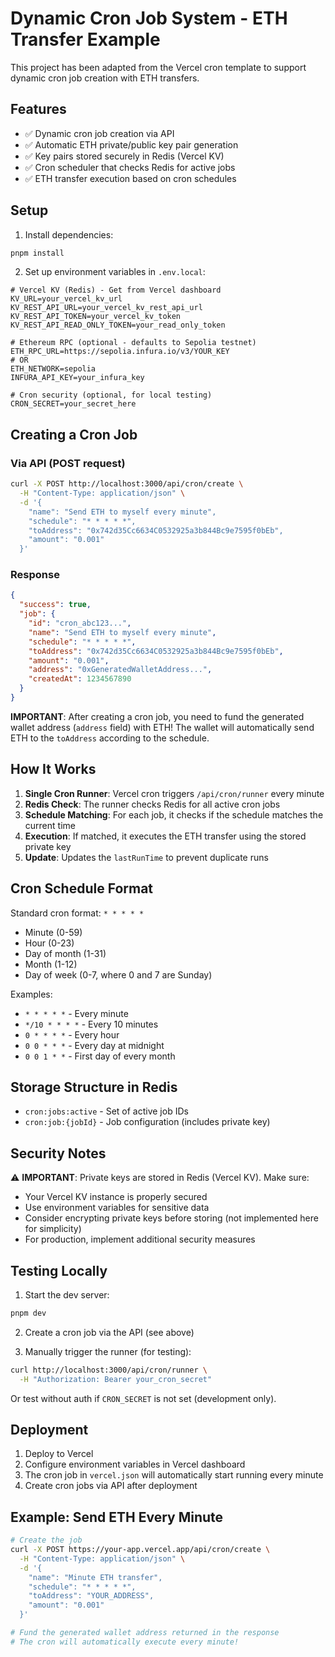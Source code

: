 # Dynamic Cron Job System - ETH Transfer Example

This project has been adapted from the Vercel cron template to support dynamic cron job creation with ETH transfers.

## Features

- ✅ Dynamic cron job creation via API
- ✅ Automatic ETH private/public key pair generation
- ✅ Key pairs stored securely in Redis (Vercel KV)
- ✅ Cron scheduler that checks Redis for active jobs
- ✅ ETH transfer execution based on cron schedules

## Setup

1. Install dependencies:
```bash
pnpm install
```

2. Set up environment variables in `.env.local`:
```env
# Vercel KV (Redis) - Get from Vercel dashboard
KV_URL=your_vercel_kv_url
KV_REST_API_URL=your_vercel_kv_rest_api_url
KV_REST_API_TOKEN=your_vercel_kv_token
KV_REST_API_READ_ONLY_TOKEN=your_read_only_token

# Ethereum RPC (optional - defaults to Sepolia testnet)
ETH_RPC_URL=https://sepolia.infura.io/v3/YOUR_KEY
# OR
ETH_NETWORK=sepolia
INFURA_API_KEY=your_infura_key

# Cron security (optional, for local testing)
CRON_SECRET=your_secret_here
```

## Creating a Cron Job

### Via API (POST request)

```bash
curl -X POST http://localhost:3000/api/cron/create \
  -H "Content-Type: application/json" \
  -d '{
    "name": "Send ETH to myself every minute",
    "schedule": "* * * * *",
    "toAddress": "0x742d35Cc6634C0532925a3b844Bc9e7595f0bEb",
    "amount": "0.001"
  }'
```

### Response

```json
{
  "success": true,
  "job": {
    "id": "cron_abc123...",
    "name": "Send ETH to myself every minute",
    "schedule": "* * * * *",
    "toAddress": "0x742d35Cc6634C0532925a3b844Bc9e7595f0bEb",
    "amount": "0.001",
    "address": "0xGeneratedWalletAddress...",
    "createdAt": 1234567890
  }
}
```

**IMPORTANT**: After creating a cron job, you need to fund the generated wallet address (`address` field) with ETH! The wallet will automatically send ETH to the `toAddress` according to the schedule.

## How It Works

1. **Single Cron Runner**: Vercel cron triggers `/api/cron/runner` every minute
2. **Redis Check**: The runner checks Redis for all active cron jobs
3. **Schedule Matching**: For each job, it checks if the schedule matches the current time
4. **Execution**: If matched, it executes the ETH transfer using the stored private key
5. **Update**: Updates the `lastRunTime` to prevent duplicate runs

## Cron Schedule Format

Standard cron format: `* * * * *`
- Minute (0-59)
- Hour (0-23)
- Day of month (1-31)
- Month (1-12)
- Day of week (0-7, where 0 and 7 are Sunday)

Examples:
- `* * * * *` - Every minute
- `*/10 * * * *` - Every 10 minutes
- `0 * * * *` - Every hour
- `0 0 * * *` - Every day at midnight
- `0 0 1 * *` - First day of every month

## Storage Structure in Redis

- `cron:jobs:active` - Set of active job IDs
- `cron:job:{jobId}` - Job configuration (includes private key)

## Security Notes

⚠️ **IMPORTANT**: Private keys are stored in Redis (Vercel KV). Make sure:
- Your Vercel KV instance is properly secured
- Use environment variables for sensitive data
- Consider encrypting private keys before storing (not implemented here for simplicity)
- For production, implement additional security measures

## Testing Locally

1. Start the dev server:
```bash
pnpm dev
```

2. Create a cron job via the API (see above)

3. Manually trigger the runner (for testing):
```bash
curl http://localhost:3000/api/cron/runner \
  -H "Authorization: Bearer your_cron_secret"
```

Or test without auth if `CRON_SECRET` is not set (development only).

## Deployment

1. Deploy to Vercel
2. Configure environment variables in Vercel dashboard
3. The cron job in `vercel.json` will automatically start running every minute
4. Create cron jobs via API after deployment

## Example: Send ETH Every Minute

```bash
# Create the job
curl -X POST https://your-app.vercel.app/api/cron/create \
  -H "Content-Type: application/json" \
  -d '{
    "name": "Minute ETH transfer",
    "schedule": "* * * * *",
    "toAddress": "YOUR_ADDRESS",
    "amount": "0.001"
  }'

# Fund the generated wallet address returned in the response
# The cron will automatically execute every minute!
```


